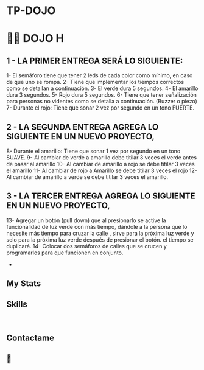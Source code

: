 # TP-DOJO

# 🧑‍💻 DOJO H 



##  1 - LA PRIMER  ENTREGA SERÁ LO SIGUIENTE: 
1- El semáforo tiene que tener 2 leds de cada color como mínimo, en caso de que uno se  rompa. 
2- Tiene que implementar los tiempos correctos como se detallan a continuación. 3- El verde dura 5 segundos. 
4- El amarillo dura 3 segundos. 
5- Rojo dura 5 segundos. 
6- Tiene que tener señalización para personas no videntes como se detalla a  continuación. (Buzzer o piezo)
7- Durante el rojo: Tiene que sonar 2 vez por segundo en un tono FUERTE. 

## 2 - LA SEGUNDA ENTREGA AGREGA LO SIGUIENTE EN UN NUEVO PROYECTO, 
8-  Durante el amarillo: Tiene que sonar 1 vez por segundo en un tono SUAVE. 
9- Al cambiar de verde a amarillo debe titilar 3 veces el verde antes de pasar al amarillo
10- Al cambiar de amarillo a rojo se debe titilar 3 veces el amarillo
11- Al cambiar de rojo a Amarillo se debe titilar 3 veces el rojo
12- Al cambiar de amarillo a verde se debe titilar 3 veces el amarillo.

## 3 - LA TERCER ENTREGA AGREGA LO SIGUIENTE EN UN NUEVO PROYECTO, 
13-  Agregar un botón (pull down) que al presionarlo se active la funcionalidad de luz verde con más tiempo, dándole a la persona que lo necesite más tiempo para cruzar la calle , sirve para la próxima luz verde y solo para la próxima luz verde después de presionar el botón. el tiempo se duplicará. 
14-  Colocar dos semáforos de calles que se crucen  y programarlos para que funcionen en conjunto.

- 

## My Stats 

## Skills

<br>

## Contactame


## 👀 


